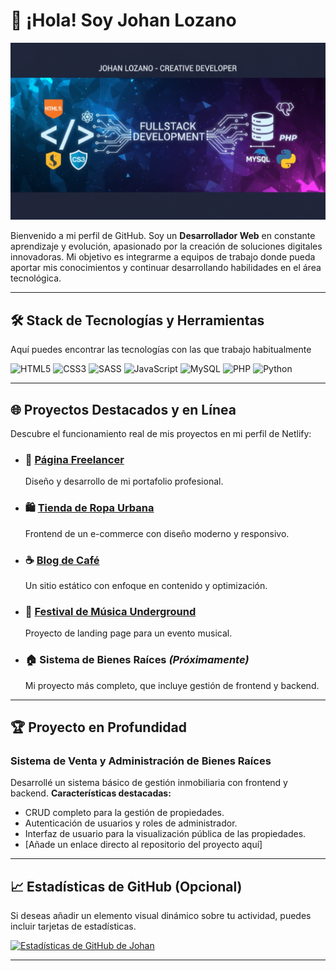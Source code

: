
# 👋 ¡Hola! Soy Johan Lozano

![Banner de Johan Lozano - Fullstack Developer](https://github.com/johanLozanofreelancer/johanLozanofreelancer/raw/2e1a90d7f8c9d62738781cba64f7be1a05e81d1e/img/Banner_JohanDev.png)

Bienvenido a mi perfil de GitHub. Soy un **Desarrollador Web** en constante aprendizaje y evolución, apasionado por la creación de soluciones digitales innovadoras. Mi objetivo es integrarme a equipos de trabajo donde pueda aportar mis conocimientos y continuar desarrollando habilidades en el área tecnológica.

---

## 🛠️ Stack de Tecnologías y Herramientas

Aquí puedes encontrar las tecnologías con las que trabajo habitualmente

![HTML5](https://img.shields.io/badge/HTML5-E34F26?style=for-the-badge&logo=html5&logoColor=white)   ![CSS3](https://img.shields.io/badge/CSS3-1572B6?style=for-the-badge&logo=css3&logoColor=white)   ![SASS](https://img.shields.io/badge/Sass-CC6699?style=for-the-badge&logo=sass&logoColor=white)   ![JavaScript](https://img.shields.io/badge/JavaScript-F7DF1E?style=for-the-badge&logo=javascript&logoColor=black) ![MySQL](https://img.shields.io/badge/MySQL-4479A1?style=for-the-badge&logo=mysql&logoColor=white)   ![PHP](https://img.shields.io/badge/PHP-777BB4?style=for-the-badge&logo=php&logoColor=white)  ![Python](https://img.shields.io/badge/Python-3776AB?style=for-the-badge&logo=python&logoColor=white)  

---

## 🌐 Proyectos Destacados y en Línea

Descubre el funcionamiento real de mis proyectos en mi perfil de Netlify:

* ### 💼 [Página Freelancer](https://johanlozanofreelancer.netlify.app/)
    Diseño y desarrollo de mi portafolio profesional.

* ### 🛍️ [Tienda de Ropa Urbana](https://tienda-de-ropa-urbana.netlify.app/)
    Frontend de un e-commerce con diseño moderno y responsivo.

* ### ☕ [Blog de Café](https://blog-de-cafe-por-johan-lozano.netlify.app/)
    Un sitio estático con enfoque en contenido y optimización.

* ### 🎸 [Festival de Música Underground](https://festival-de-musica-underground.netlify.app/)
    Proyecto de landing page para un evento musical.

* ### 🏠 Sistema de Bienes Raíces *(Próximamente)*
    Mi proyecto más completo, que incluye gestión de frontend y backend.

---

## 🏆 Proyecto en Profundidad

### Sistema de Venta y Administración de Bienes Raíces

Desarrollé un sistema básico de gestión inmobiliaria con frontend y backend.
**Características destacadas:**

* CRUD completo para la gestión de propiedades.
* Autenticación de usuarios y roles de administrador.
* Interfaz de usuario para la visualización pública de las propiedades.
* [Añade un enlace directo al repositorio del proyecto aquí]

---

## 📈 Estadísticas de GitHub (Opcional)

Si deseas añadir un elemento visual dinámico sobre tu actividad, puedes incluir tarjetas de estadísticas.

[![Estadísticas de GitHub de Johan](https://github-readme-stats.vercel.app/api?username=TuUsuarioGitHub&show_icons=true&theme=buefy&hide_border=true&locale=es)](https://github.com/TuUsuarioGitHub)

---